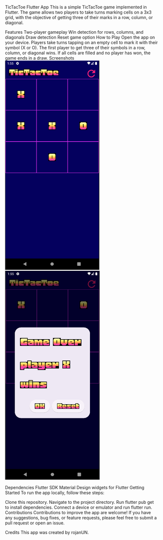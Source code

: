 TicTacToe Flutter App
This is a simple TicTacToe game implemented in Flutter. The game allows two players to take turns marking cells on a 3x3 grid, with the objective of getting three of their marks in a row, column, or diagonal.

Features
Two-player gameplay
Win detection for rows, columns, and diagonals
Draw detection
Reset game option
How to Play
Open the app on your device.
Players take turns tapping on an empty cell to mark it with their symbol (X or O).
The first player to get three of their symbols in a row, column, or diagonal wins.
If all cells are filled and no player has won, the game ends in a draw.
Screenshots
![Screenshot 1](screenshots/t.PNG)
![Screenshot 2](screenshots/tt.PNG)


Dependencies
Flutter SDK
Material Design widgets for Flutter
Getting Started
To run the app locally, follow these steps:

Clone this repository.
Navigate to the project directory.
Run flutter pub get to install dependencies.
Connect a device or emulator and run flutter run.
Contributions
Contributions to improve the app are welcome! If you have any suggestions, bug fixes, or feature requests, please feel free to submit a pull request or open an issue.


Credits
This app was created by rojanUN.